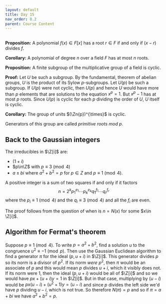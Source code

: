 ```yaml
---
layout: default
title: Day 15
nav_order: 8.2
parent: Course Content
---
```


##

**Proposition:** A polynomial $f(x)\in F[x]$ has a root $r\in F$ if and only if $(x-r)$ divides $f$.

**Corollary:** A polynomial of degree $n$ over a field $F$ has at most $n$ roots.

**Proposition:** A finite subgroup of the multiplicative group of a field is cyclic.

**Proof:** Let $U$ be such a subgroup.  By the fundamental, theorem of abelian groups, $U$
is the product of its Sylow $p$-subgroups.  Let $U(p)$ be such a subgroup.  If $U(p)$ were not cyclic,
then $U(p)$ and hence $U$ would have more than $p$ elements that are solutions to the equation $x^p=1$.
But $x^p-1$ has at most $p$ roots.  Since $U(p)$ is cyclic for each $p$ dividing the order of $U$,
$U$ itself is cyclic.

**Corollary:** The group of units $(\Zn{p})^{\times}$ is cyclic. 

Generators of this group are called *primitive roots mod $p$*.

## Back to the Gaussian integers

The irreducibles in $\Z[i]$ are:
- $(1+i)$
- $p\in\Z$ with $p\equiv 3\pmod{4}$
- $a\pm bi$ where $a^2+b^2=p$ for $p\in Z$ and $p\equiv 1\pmod{4}$.

A positive integer is a sum of two squares if and only if it factors 
$$
n=2^k p_1^{e_1}\cdots p_k^{e_k}q_{1}^{f_1}\cdots q_{r}^{f_{r}}
$$
where the $p_{i}\equiv 1\pmod{4}$ and the $q_{i}\equiv 3\pmod{4}$ and all the $f_{i}$ are even.

The proof follows from the question of when is $n=N(x)$ for some $x\in \Z[i]$.

## Algorithm for Fermat's theorem

Suppose $p\equiv 1\pmod{4}$.  To write $p=a^2+b^2$, find a solution $u$ to the congruence $u^2\equiv -1\pmod{p}$.
Then use the Gaussian Euclidean algorithm to find a generator $\pi$ for the ideal $(p,u+i)$ in $\Z[i]$.
This generator divides $p$ so its norm is a divisor of $p^2$.  If its norm *were* $p^{2}$, then $\pi$ would
be an associate of $p$ and this would mean $p$ divides $u+i$, which it visibly does not.  If its norm were $1$,
then the ideal $(p,u+i)$ would be all of $\Z[i]$ and so we would have $px+(u+i)y=1$ in $\Z[i]$.  But in that case,
multiplying by $(u-i)$ would be $px(u-i)+(u^2+1)y=(u-i)$ and since $p$ divides the left side we'd have $p$ dividing $u-i$, which is not true.  So therefore $N(\pi)=p$ and so if $\pi=a+bi$ we have $a^2+b^2=p$. 



